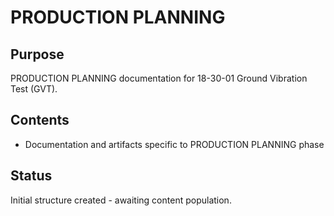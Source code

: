 # PRODUCTION PLANNING

## Purpose
PRODUCTION PLANNING documentation for 18-30-01 Ground Vibration Test (GVT).

## Contents
- Documentation and artifacts specific to PRODUCTION PLANNING phase

## Status
Initial structure created - awaiting content population.
